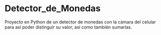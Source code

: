 # Detector_de_Monedas
Proyecto en Python de un detector de monedas con la cámara del celular para así poder distinguir su valor, así como también sumarlas.
